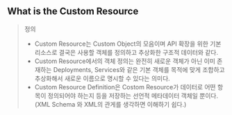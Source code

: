 ## What is the Custom Resource

> 정의
>
> - Custom Resource는 Custom Object의 모음이며 API 확장을 위한 기본 리소스로 결국은 사용할 객체를 정의하고 추상화한 구조적 데이터와 같다.
> - Custom Resource에서의 객체 정의는 완전히 새로운 객체가 아닌 이미 존재하는 Deployments, Services와 같은 기본 객체를 목적에 맞게 조합하고 추상화해서 새로운 이름으로 명시할 수 있다는 의미다.
> - Custom Resource Definition은 Costom Resource가 데이터로 어떤 항목이 정의되어야 하는지 등을 저장하는 선언적 메타데이터 객체일 뿐이다. (XML Schema 와 XML의 관게를 생각하면 이해하기 쉽다.)